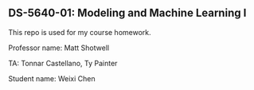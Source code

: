 ## DS-5640-01: Modeling and Machine Learning I

This repo is used for my course homework.

Professor name: Matt Shotwell

TA: Tonnar Castellano, Ty Painter

Student name: Weixi Chen
